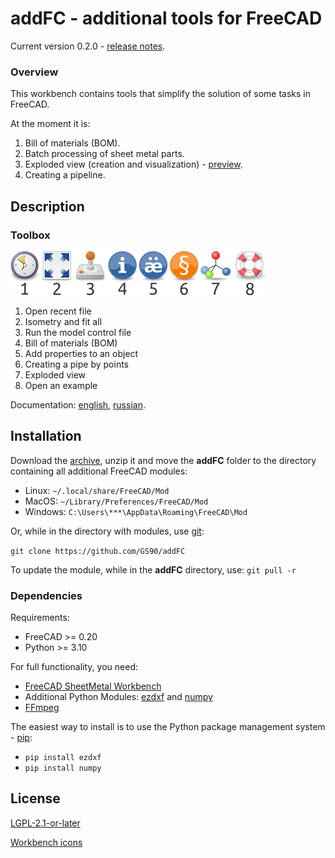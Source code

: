 # addFC - additional tools for FreeCAD

Current version 0.2.0 - [release notes](changelog.md).


### Overview

This workbench contains tools that simplify the solution of some tasks in FreeCAD.

At the moment it is:

1. Bill of materials (BOM).
2. Batch processing of sheet metal parts.
3. Exploded view (creation and visualization) - [preview](https://youtu.be/G9eikdejY6g).
4. Creating a pipeline.


## Description

### Toolbox

![](repo/doc/icon.png)

1. Open recent file
2. Isometry and fit all
3. Run the model control file
4. Bill of materials (BOM)
5. Add properties to an object
6. Creating a pipe by points
7. Exploded view
8. Open an example

Documentation: [english](documentation_EN.md), [russian](documentation_RU.md).

## Installation

Download the [archive](https://github.com/GS90/addFC/archive/main.zip), unzip it and move the __addFC__ folder to the directory containing all additional FreeCAD modules:

* Linux: `~/.local/share/FreeCAD/Mod`
* MacOS: `~/Library/Preferences/FreeCAD/Mod`
* Windows: `C:\Users\***\AppData\Roaming\FreeCAD\Mod`

Or, while in the directory with modules, use [git](https://git-scm.com):

`git clone https://github.com/GS90/addFC`

To update the module, while in the __addFC__ directory, use:
`git pull -r`


### Dependencies

Requirements:

* FreeCAD >= 0.20
* Python >= 3.10

For full functionality, you need:

* [FreeCAD SheetMetal Workbench](https://github.com/shaise/FreeCAD_SheetMetal)
* Additional Python Modules: [ezdxf](https://pypi.org/project/ezdxf) and [numpy](https://pypi.org/project/numpy)
* [FFmpeg](https://ffmpeg.org)

The easiest way to install is to use the Python package management system - [pip](https://en.wikipedia.org/wiki/Pip_(package_manager)):

* `pip install ezdxf`
* `pip install numpy`


## License

[LGPL-2.1-or-later](LICENSE)

[Workbench icons](https://en.wikipedia.org/wiki/Tango_Desktop_Project)
